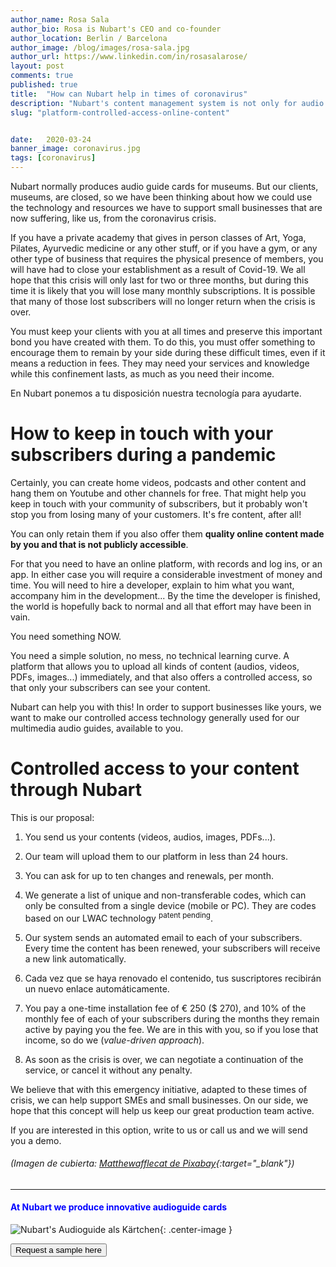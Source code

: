 ```yaml
---
author_name: Rosa Sala
author_bio: Rosa is Nubart's CEO and co-founder
author_location: Berlin / Barcelona
author_image: /blog/images/rosa-sala.jpg
author_url: https://www.linkedin.com/in/rosasalarose/
layout: post
comments: true
published: true
title:  "How can Nubart help in times of coronavirus"
description: "Nubart's content management system is not only for audio guides. In times of coronavirus it can help small face-to-face businesses, such as academies or gyms, not to lose their memberships."
slug: "platform-controlled-access-online-content"


date:   2020-03-24
banner_image: coronavirus.jpg
tags: [coronavirus]
---
```


Nubart normally produces audio guide cards for museums. But our clients,  museums, are closed, so we have been thinking about how we could use the technology and resources we have to support small businesses that are now suffering, like us, from the coronavirus crisis. 

If you have a private academy that gives in person classes of Art, Yoga, Pilates, Ayurvedic medicine or any other stuff, or if you have a gym, or any other type of business that requires the physical presence of members, you will have had to close your establishment as a result of Covid-19. We all hope that this crisis will only last for two or three months, but during this time it is likely that you will lose many monthly subscriptions. It is possible that many of those lost subscribers will no longer return when the crisis is over. 

You must keep your clients with you at all times and preserve this important bond you have created with them. To do this, you must offer something to encourage them to remain by your side during these difficult times, even if it means a reduction in fees. They may need your services and knowledge while this confinement lasts, as much as you need their income.

En Nubart ponemos a tu disposición nuestra tecnología para ayudarte.
 
<!--more-->
# How to keep in touch with your subscribers during a pandemic

Certainly, you can create home videos, podcasts and other content and hang them on Youtube and other channels for free. That might help you keep in touch with your community of subscribers, but it probably won't stop you from losing many of your customers. It's fre content, after all!

You can only retain them if you also offer them **quality online content made by you and that is not publicly accessible**. 

For that you need to have an online platform, with records and log ins, or an app. In either case you will require a considerable investment of money and time. You will need to hire a developer, explain to him what you want, accompany him in the development... By the time the developer is finished, the world is hopefully back to normal and all that effort may have been in vain. 

You need something NOW. 

You need a simple solution, no mess, no technical learning curve. A platform that allows you to upload all kinds of content (audios, videos, PDFs, images...) immediately, and that also offers a controlled access, so that only your subscribers can see your content.

Nubart can help you with this! In order to support businesses like yours, we want to make our controlled access technology generally used for our multimedia audio guides, available to you.


# Controlled access to your content through Nubart

This is our proposal:

1. You send us your contents (videos, audios, images, PDFs...). 

2. Our team will upload them to our platform in less than 24 hours.


3. You can ask for up to ten changes and renewals, per month.


4. We generate a list of unique and non-transferable codes, which can only be consulted from a single device (mobile or PC). They are codes based on our LWAC technology <sup>patent pending</sup>. 

5. Our system sends an automated email to each of your subscribers. Every time the content has been renewed, your subscribers will receive a new link automatically.

6. Cada vez que se haya renovado el contenido, tus suscriptores recibirán un nuevo enlace automáticamente. 

7. You pay a one-time installation fee of € 250 ($ 270), and 10% of the monthly fee of each of your subscribers during the months they remain active by paying you the fee. We are in this with you, so if you lose that income, so do we (*value-driven approach*).

8. As soon as the crisis is over, we can negotiate a continuation of the service, or cancel it without any penalty. 

We believe that with this emergency initiative, adapted to these times of crisis, we can help support SMEs and small businesses. On our side, we hope that this concept will help us keep our great production team active. 

If you are interested in this option, write to us or call us and we will send you a demo.

###### (Imagen de cubierta: [Matthewafflecat de Pixabay](https://pixabay.com/users/mattthewafflecat-4607220/?utm_source=link-attribution&amp;utm_medium=referral&amp;utm_campaign=image&amp;utm_content=4941916){:target="_blank"}) 

***

#### <font color="blue">At Nubart we produce innovative audioguide cards</font>


![Nubart's Audioguide als Kärtchen]({{site.baseurl}}/images/posts/proceso-nubart.png){: .center-image }
<form action="../../../../../">
    <input type="submit" value="Request a sample here" />
</form>